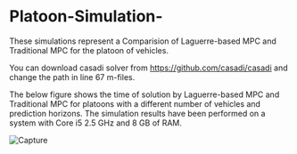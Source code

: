# Platoon-Simulation-
These simulations represent a Comparision of Laguerre-based  MPC and Traditional MPC for the platoon of vehicles.

You can download casadi solver from https://github.com/casadi/casadi and change the path in line 67 m-files.

The below figure shows the time of solution by Laguerre-based  MPC and Traditional MPC for platoons with a different number of vehicles and prediction horizons. 
The simulation results have been performed on a system with Core i5 2.5 GHz and 8 GB of RAM.

![Capture](https://user-images.githubusercontent.com/30212057/218696642-86528408-25e8-4554-baa2-3a14681f83bd.PNG)
